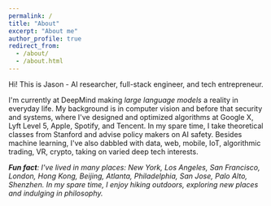 ```yaml
---
permalink: /
title: "About"
excerpt: "About me"
author_profile: true
redirect_from: 
  - /about/
  - /about.html
---
```


Hi! This is Jason - AI researcher, full-stack engineer, and tech entrepreneur. 

I'm currently at DeepMind making *large language models* a reality in everyday life. My background is in computer vision and before that security and systems, where I've designed and optimized algorithms at Google X, Lyft Level 5, Apple, Spotify, and Tencent. In my spare time, I take theoretical classes from Stanford and advise policy makers on AI safety. Besides machine learning, I've also dabbled with data, web, mobile, IoT, algorithmic trading, VR, crypto, taking on varied deep tech interests.

<!-- 2. Register a GitHub account if you don't have one and confirm your e-mail (required!)
3. Fork [this repository](https://github.com/academicpages/academicpages.github.io) by clicking the "fork" button in the top right. 
4. Go to the repository's settings (rightmost item in the tabs that start with "Code", should be below "Unwatch"). Rename the repository "[your GitHub username].github.io", which will also be your website's URL.
5. Set site-wide configuration and create content & metadata (see below -- also see [this set of diffs](http://archive.is/3TPas) showing what files were changed to set up [an example site](https://getorg-testacct.github.io) for a user with the username "getorg-testacct")
6. Upload any files (like PDFs, .zip files, etc.) to the files/ directory. They will appear at https://[your GitHub username].github.io/files/example.pdf.  
7. Check status by going to the repository settings, in the "GitHub pages" section
 -->

_**Fun fact**: I've lived in many places: New York, Los Angeles, San Francisco, London, Hong Kong, Beijing, Atlanta, Philadelphia, San Jose, Palo Alto, Shenzhen. In my spare time, I enjoy hiking outdoors, exploring new places and indulging in philosophy._
